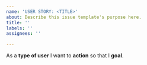 ```yaml
---
name: 'USER STORY: <TITLE>'
about: Describe this issue template's purpose here.
title: ''
labels: ''
assignees: ''

---
```


As a **type of user** I want to **action** so that I **goal**.
